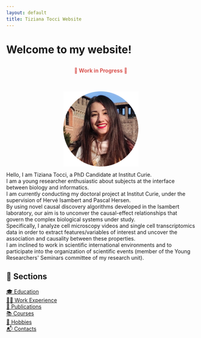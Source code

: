 ```yaml
---
layout: default
title: Tiziana Tocci Website
---
```


# Welcome to my website!

<div style="text-align: center; margin: 30px 0; font-weight: bold; color: #d9534f;">
  🚧 Work in Progress 🚧
</div>

<br>
<div style="text-align: center;">
  <img src="images/img.png" alt="Image" width="200" />
   <div style="text-align: left; margin-top: 10px;">
      Hello, I am Tiziana Tocci, a PhD Candidate at Institut Curie.  <br>
      I am a young researcher enthusiastic about subjects at the interface between biology and informatics.<br>
      I am currently conducting my doctoral project at Institut Curie, under the supervision of Hervé Isambert and Pascal Hersen.<br>
      By using novel causal discovery algorithms developed in the Isambert laboratory, our aim is to unconver the causal-effect relationships that govern            the complex biological systems under study.<br>
      Specifically, I analyze cell microscopy videos and single cell transcriptomics data in order to extract features/variables of interest and uncover the         association and causality between these properties.<br>
      I am inclined to work in scientific international environments and to participate into the organization of scientific events (member of the Young              Researchers' Seminars committee of my research unit).<br>
  </div>
</div>



## 📂 Sections

[🎓 Education](education)  
[👩‍🎓 Work Experience](work)  
[📝 Publications](publications)  
[📚 Courses](courses)  
[🎨 Hobbies](hobbies)  
[📬 Contacts](contacts)
